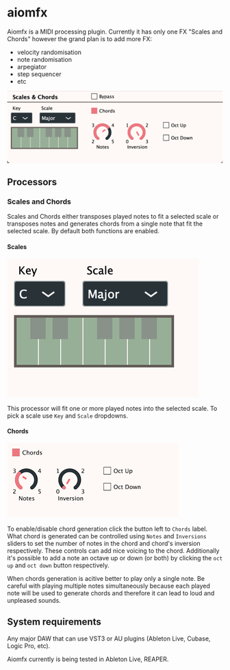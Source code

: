 # aiomfx

Aiomfx is a MIDI processing plugin.
Currently it has only one FX "Scales and Chords" however the grand plan is to add more FX:
 * velocity randomisation
 * note randomisation
 * arpegiator
 * step sequencer
 * etc

![screenshot](aiomfx.png)


## Processors

### Scales and Chords
Scales and Chords either transposes played notes to fit a selected scale or transposes notes and generates chords from a single note that fit the selected scale. By default both functions are enabled.

#### Scales
![screenshot](scale_chords_scale.png)


This processor will fit one or more played notes into the selected scale. To pick a scale use `Key` and `Scale` dropdowns.

#### Chords
![screenshot](scale_chords_chords.png)


To enable/disable chord generation click the button left to `Chords` label. What chord is generated can be controlled using `Notes` and `Inversions` sliders to set the number of notes in the chord and chord's inversion respectively. These controls can add nice voicing to the chord. Additionally it's possible to add a note an octave up or down (or both) by clicking the `oct up` and `oct down` button respectively.


When chords generation is acitive better to play only a single note. Be careful with playing multiple notes simultaneously because each played note will be used to generate chords and therefore it can lead to loud and unpleased sounds.

## System requirements
Any major DAW that can use VST3 or AU plugins (Ableton Live, Cubase, Logic Pro, etc). 

Aiomfx currently is being tested in Ableton Live, REAPER.

